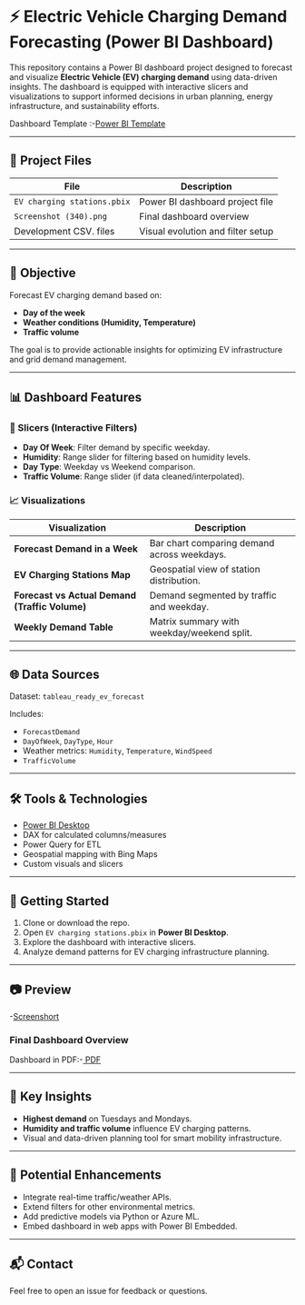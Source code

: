 # ⚡ Electric Vehicle Charging Demand Forecasting (Power BI Dashboard)

This repository contains a Power BI dashboard project designed to forecast and visualize **Electric Vehicle (EV) charging demand** using data-driven insights. The dashboard is equipped with interactive slicers and visualizations to support informed decisions in urban planning, energy infrastructure, and sustainability efforts.

Dashboard Template :-<a href= "https://github.com/Comhek0369/Electric-Vehicle-Charging-Demand-Forecasting/blob/main/EV%20charging%20stations.pbix">Power BI Template </a>

---

## 📁 Project Files

| File | Description |
|------|-------------|
| `EV charging stations.pbix` | Power BI dashboard project file |
| `Screenshot (340).png` | Final dashboard overview |
| Development CSV. files | Visual evolution and filter setup |

---

## 🎯 Objective

Forecast EV charging demand based on:
- **Day of the week**
- **Weather conditions (Humidity, Temperature)**
- **Traffic volume**

The goal is to provide actionable insights for optimizing EV infrastructure and grid demand management.

---

## 📊 Dashboard Features

### 🔎 Slicers (Interactive Filters)

- **Day Of Week**: Filter demand by specific weekday.
- **Humidity**: Range slider for filtering based on humidity levels.
- **Day Type**: Weekday vs Weekend comparison.
- **Traffic Volume**: Range slider (if data cleaned/interpolated).

### 📈 Visualizations

| Visualization | Description |
|---------------|-------------|
| **Forecast Demand in a Week** | Bar chart comparing demand across weekdays. |
| **EV Charging Stations Map** | Geospatial view of station distribution. |
| **Forecast vs Actual Demand (Traffic Volume)** | Demand segmented by traffic and weekday. |
| **Weekly Demand Table** | Matrix summary with weekday/weekend split. |

---

## 🌐 Data Sources

Dataset: `tableau_ready_ev_forecast`

Includes:
- `ForecastDemand`
- `DayOfWeek`, `DayType`, `Hour`
- Weather metrics: `Humidity`, `Temperature`, `WindSpeed`
- `TrafficVolume`

---

## 🛠 Tools & Technologies

- [Power BI Desktop](https://powerbi.microsoft.com/)
- DAX for calculated columns/measures
- Power Query for ETL
- Geospatial mapping with Bing Maps
- Custom visuals and slicers

---

## 🚀 Getting Started

1. Clone or download the repo.
2. Open `EV charging stations.pbix` in **Power BI Desktop**.
3. Explore the dashboard with interactive slicers.
4. Analyze demand patterns for EV charging infrastructure planning.

---

## 📷 Preview
-<a href= "https://github.com/Comhek0369/Electric-Vehicle-Charging-Demand-Forecasting/commit/242ef8fb30450047bb5a5901c41117a9895f2e3c">Screenshort</a>
### Final Dashboard Overview

Dashboard in PDF:-<a href= "https://github.com/Comhek0369/Electric-Vehicle-Charging-Demand-Forecasting/blob/main/EV%20charging%20stations.pdf"> PDF</a>

---

## 📌 Key Insights

- **Highest demand** on Tuesdays and Mondays.
- **Humidity and traffic volume** influence EV charging patterns.
- Visual and data-driven planning tool for smart mobility infrastructure.

---

## 🧠 Potential Enhancements

- Integrate real-time traffic/weather APIs.
- Extend filters for other environmental metrics.
- Add predictive models via Python or Azure ML.
- Embed dashboard in web apps with Power BI Embedded.

---

## 📬 Contact

Feel free to open an issue for feedback or questions.

